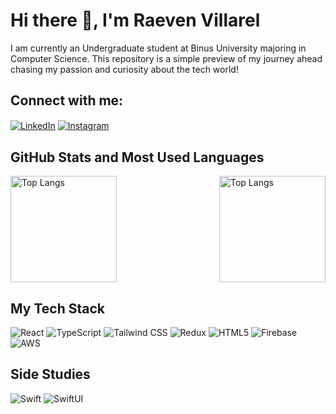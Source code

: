 # Hi there 👋, I'm Raeven Villarel

I am currently an Undergraduate student at Binus University majoring in Computer Science. This repository is a simple preview of my journey ahead chasing my passion and curiosity about the tech world!

## Connect with me:

<p align="left">
<a href="https://www.linkedin.com/in/raeven-villarel-81093421a/" target="blank"><img align="center" src="https://img.shields.io/badge/-LinkedIn-0077B5?style=for-the-badge&logo=linkedin&logoColor=white" alt="LinkedIn"/></a>
<a href="https://www.instagram.com/raevenvw" target="blank"><img align="center" src="https://img.shields.io/badge/-Instagram-E4405F?style=for-the-badge&logo=instagram&logoColor=white" alt="Instagram"/></a>
</p>

## GitHub Stats and Most Used Languages

<div style="display: flex; justify-content: space-between;">
  <img src="https://github-readme-streak-stats.herokuapp.com/?user=raevenv&theme=react&hide_border=true" alt="Top Langs" height="170" />
  <img src="https://github-readme-stats.vercel.app/api/top-langs/?username=RaevenV&layout=compact&theme=react&hide_border=true" alt="Top Langs" height="170" />
</div>

## My Tech Stack

<p align="left">
<img src="https://img.shields.io/badge/-React-61DAFB?style=for-the-badge&logo=react&logoColor=black" alt="React"/>
<img src="https://img.shields.io/badge/-TypeScript-3178C6?style=for-the-badge&logo=typescript&logoColor=white" alt="TypeScript"/>
<img src="https://img.shields.io/badge/-Tailwind_CSS-38B2AC?style=for-the-badge&logo=tailwind-css&logoColor=white" alt="Tailwind CSS"/>
<img src="https://img.shields.io/badge/-Redux-764ABC?style=for-the-badge&logo=redux&logoColor=white" alt="Redux"/>
<img src="https://img.shields.io/badge/-HTML5-E34F26?style=for-the-badge&logo=html5&logoColor=white" alt="HTML5"/>
<img src="https://img.shields.io/badge/-Firebase-FFCA28?style=for-the-badge&logo=firebase&logoColor=black" alt="Firebase"/>
<img src="https://img.shields.io/badge/-AWS-232F3E?style=for-the-badge&logo=amazon-aws&logoColor=white" alt="AWS"/>
</p>

## Side Studies

<p align="left">
<img src="https://img.shields.io/badge/-Swift-FA7343?style=for-the-badge&logo=swift&logoColor=white" alt="Swift"/>
<img src="https://img.shields.io/badge/-SwiftUI-0D96F6?style=for-the-badge&logo=swift&logoColor=white" alt="SwiftUI"/>
</p>
